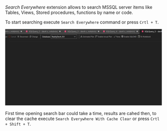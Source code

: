*Search Everywhere* extension allows to search MSSQL server items like Tables, Views, Stored procedures, functions by name or code.

To start searching execute `Search Everywhere` command or press `Crtl + T`. 

![](https://github.com/MikhailProfile/SearchEverywhere/blob/main/gif/SearchEverywhere.gif?raw=true)

First time opening search bar could take a time, results are cahed then, to clear the cache execute `Search Everywhere With Cache Clear`  or press `Crtl + Shift + T`. 

